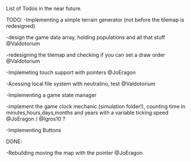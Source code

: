 List of Todos in the near future.

TODO:
-Implementing a simple terrain generator (not before the tilemap is redesigned)

-design the game data array, holding populations and all that stuff @Valdotorium

-redesigning the tilemap and checking if you can set a draw order @Valdotorium

-Implemeting touch support with pointers @JoEragon

-Acessing local file system with neutralino, test @Valdotorium

-Implementing a game state manager

-implement the game clock mechanic (simulation folder!), counting time in minutes,hours,days,months and years with a variable ticking speed @JoEragon / @Igros10 ?

-Implementing Buttons


DONE:

-Rebuilding moving the map with the pointer  @JoEragon